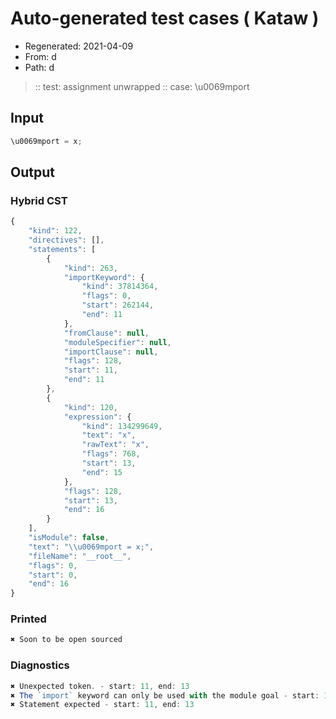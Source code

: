 # Auto-generated test cases ( Kataw )
- Regenerated: 2021-04-09
- From: d
- Path: d
> :: test: assignment unwrapped
> :: case: \u0069mport
## Input

`````js
\u0069mport = x;
`````

## Output

### Hybrid CST

```javascript
{
    "kind": 122,
    "directives": [],
    "statements": [
        {
            "kind": 263,
            "importKeyword": {
                "kind": 37814364,
                "flags": 0,
                "start": 262144,
                "end": 11
            },
            "fromClause": null,
            "moduleSpecifier": null,
            "importClause": null,
            "flags": 128,
            "start": 11,
            "end": 11
        },
        {
            "kind": 120,
            "expression": {
                "kind": 134299649,
                "text": "x",
                "rawText": "x",
                "flags": 768,
                "start": 13,
                "end": 15
            },
            "flags": 128,
            "start": 13,
            "end": 16
        }
    ],
    "isModule": false,
    "text": "\\u0069mport = x;",
    "fileName": "__root__",
    "flags": 0,
    "start": 0,
    "end": 16
}
```

### Printed

```javascript
✖ Soon to be open sourced
```

### Diagnostics

```javascript
✖ Unexpected token. - start: 11, end: 13
✖ The `import` keyword can only be used with the module goal - start: 11, end: 13
✖ Statement expected - start: 11, end: 13

```

